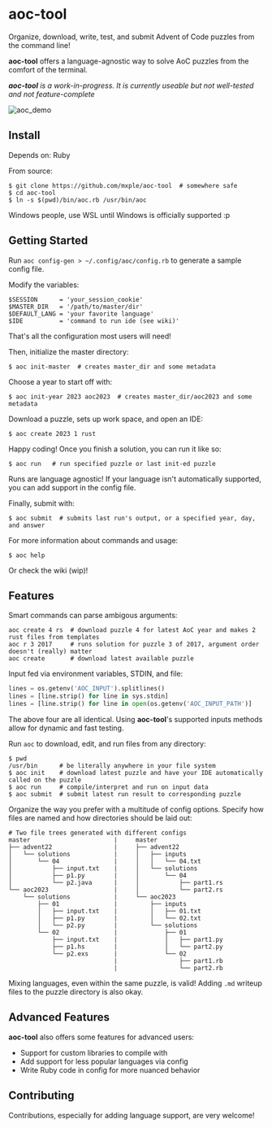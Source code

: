 # aoc-tool

Organize, download, write, test, and submit Advent of Code puzzles from the command line! 

**aoc-tool** offers a language-agnostic way to solve AoC puzzles from the comfort of the terminal. 

***aoc-tool** is a work-in-progress. It is currently useable but not well-tested and not feature-complete*

![aoc_demo](https://github.com/mxple/aoc-tool/assets/83033020/cfac3224-4018-4aa3-8c1e-64e110c3b6a7)

## Install
Depends on: Ruby

From source:
```
$ git clone https://github.com/mxple/aoc-tool  # somewhere safe
$ cd aoc-tool
$ ln -s $(pwd)/bin/aoc.rb /usr/bin/aoc
```
<!--
From AUR:
```
$ yay -S aoc-tool
```

From Gems
```
$ gem install aoc-tool
```
-->
Windows people, use WSL until Windows is officially supported :p

## Getting Started
Run `aoc config-gen > ~/.config/aoc/config.rb` to generate a sample config file.

Modify the variables:
```
$SESSION      = 'your_session_cookie'
$MASTER_DIR   = '/path/to/master/dir'
$DEFAULT_LANG = 'your favorite language'
$IDE          = 'command to run ide (see wiki)'
```
That's all the configuration most users will need!

Then, initialize the master directory:
```
$ aoc init-master  # creates master_dir and some metadata
```
Choose a year to start off with:
```
$ aoc init-year 2023 aoc2023  # creates master_dir/aoc2023 and some metadata
```
Download a puzzle, sets up work space, and open an IDE:
```
$ aoc create 2023 1 rust
```
Happy coding! Once you finish a solution, you can run it like so:
```
$ aoc run   # run specified puzzle or last init-ed puzzle
```
Runs are language agnostic! If your language isn't automatically supported, you can add support in the config file.

Finally, submit with:
```
$ aoc submit  # submits last run's output, or a specified year, day, and answer
```

For more information about commands and usage:
```
$ aoc help
```
Or check the wiki (wip)!

## Features
Smart commands can parse ambigous arguments:
```
aoc create 4 rs  # download puzzle 4 for latest AoC year and makes 2 rust files from templates
aoc r 3 2017     # runs solution for puzzle 3 of 2017, argument order doesn't (really) matter
aoc create       # download latest available puzzle
```

Input fed via environment variables, STDIN, and file:
```python
lines = os.getenv('AOC_INPUT').splitlines()
lines = [line.strip() for line in sys.stdin]
lines = [line.strip() for line in open(os.getenv('AOC_INPUT_PATH')] 
```
The above four are all identical. Using **aoc-tool**'s supported inputs methods allow for dynamic and fast testing.

Run `aoc` to download, edit, and run files from any directory:
```
$ pwd
/usr/bin      # be literally anywhere in your file system
$ aoc init    # download latest puzzle and have your IDE automatically called on the puzzle
$ aoc run     # compile/interpret and run on input data
$ aoc submit  # submit latest run result to corresponding puzzle
```

Organize the way you prefer with a multitude of config options. Specify how files are named and how directories should be laid out:
```
# Two file trees generated with different configs
master                       |     master
├── advent22                 |     ├── advent22                
│   └── solutions            |     │   ├── inputs             
│       └── 04               |     │   │   └── 04.txt         
│           ├── input.txt    |     │   └── solutions          
│           ├── p1.py        |     │       └── 04             
│           └── p2.java      |     │           ├── part1.rs      
└── aoc2023                  |     │           └── part2.rs      
    └── solutions            |     └── aoc2023                
        ├── 01               |         ├── inputs             
        │   ├── input.txt    |         │   ├── 01.txt         
        │   ├── p1.py        |         │   └── 02.txt         
        │   └── p2.py        |         └── solutions          
        └── 02               |             ├── 01             
            ├── input.txt    |             │   ├── part1.py      
            ├── p1.hs        |             │   └── part2.py      
            └── p2.exs       |             └── 02             
                             |                 ├── part1.rb      
                             |                 └── part2.rb      
```
Mixing languages, even within the same puzzle, is valid! Adding `.md` writeup files to the puzzle directory is also okay.

## Advanced Features
**aoc-tool** also offers some features for advanced users:
- Support for custom libraries to compile with
- Add support for less popular languages via config
- Write Ruby code in config for more nuanced behavior

## Contributing
Contributions, especially for adding language support, are very welcome!

